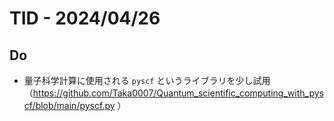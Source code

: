# TID - 2024/04/26
<!--
## Learnings
- 
- 
-->


## Do
- 量子科学計算に使用される `pyscf` というライブラリを少し試用（https://github.com/Taka0007/Quantum_scientific_computing_with_pyscf/blob/main/pyscf.py ）


<!--
## Reflections & Insights
- 
- 
-->

<!--
## Plans for Tomorrow
- 
- 
-->

